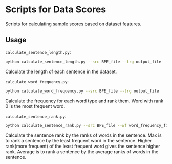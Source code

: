 # Scripts for Data Scores

Scripts for calculating sample scores based on dataset features.

## Usage
``calculate_sentence_length.py``: 
```bash
python calculate_sentence_length.py --src BPE_file --trg output_file
```
Calculate the length of each sentence in the dataset.

``calculate_word_frequency.py``:
```bash
python calculate_word_frequency.py --src BPE_file --trg output_file 
```
Calculate the frequency for each word type and rank them. Word with rank 0 is the most frequent word.

``calculate_sentence_rank.py``:
```bash
python calculate_sentence_rank.py --src BPE_file --wf word_frequency_file --trg output_file --rank rank_type(max/average)
```
Calculate the sentence rank by the ranks of words in the sentence. 
Max is to rank a sentence by the least frequent word in the sentence. Higher rank(more frequent) of the least frequent word gives the sentence higher rank.
Average is to rank a sentence by the average ranks of words in the sentence. 
